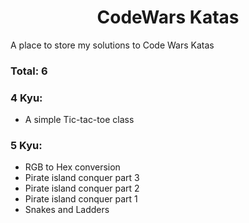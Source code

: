 # <center>CodeWars Katas</center>

A place to store my solutions to Code Wars Katas

### Total: 6

### 4 Kyu:

- A simple Tic-tac-toe class

### 5 Kyu:

- RGB to Hex conversion
- Pirate island conquer part 3
- Pirate island conquer part 2
- Pirate island conquer part 1
- Snakes and Ladders
